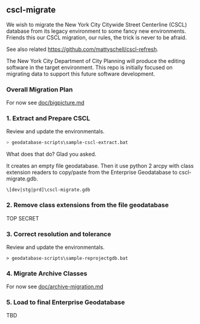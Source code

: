## cscl-migrate

We wish to migrate the New York City Citywide Street Centerline (CSCL) database from its legacy environment to some fancy new environments. Friends this our CSCL migration, our rules, the trick is never to be afraid.

See also related https://github.com/mattyschell/cscl-refresh. 

The New York City Department of City Planning will produce the editing software in the target environment.  This repo is initially focused on migrating data to support this future software development.

### Overall Migration Plan

For now see [doc/bigpicture.md](doc/bigpicture.md)

### 1. Extract and Prepare CSCL

Review and update the environmentals.

```sh
> geodatabase-scripts\sample-cscl-extract.bat
```

What does that do?  Glad you asked. 

It creates an empty file geodatabase. Then it use python 2 arcpy with class extension readers to copy/paste from the Enterprise Geodatabase to cscl-migrate.gdb. 

    \[dev|stg|prd]\cscl-migrate.gdb


### 2. Remove class extensions from the file geodatabase

TOP SECRET

### 3. Correct resolution and tolerance

Review and update the environmentals.

```
> geodatabase-scripts\sample-reprojectgdb.bat
```

### 4. Migrate Archive Classes

For now see [doc/archive-migration.md](doc/archive-migration.md)


### 5. Load to final Enterprise Geodatabase

TBD




